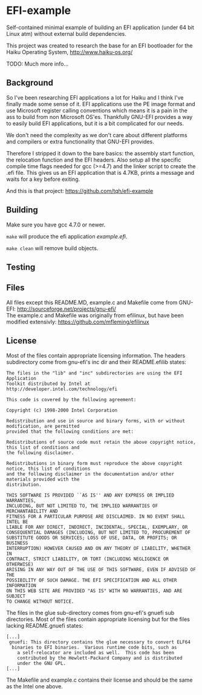 EFI-example
===========

Self-contained minimal example of building an EFI application (under 64 bit Linux atm) without external build dependencies.

This project was created to research the base for an EFI bootloader for the Haiku Operating System, http://www.haiku-os.org/

TODO: Much more info...


Background
----------
So I've been researching EFI applications a lot for Haiku and I think I've finally made some sense of it. EFI applications use the PE image format and use Microsoft register calling conventions which means it is a pain in the ass to build from non Microsoft OS'es. Thankfully GNU-EFI provides a way to easily build EFI applications, but it is a bit complicated for our needs.

We don't need the complexity as we don't care about different platforms and compilers or extra functionality that GNU-EFI provides.

Therefore I stripped it down to the bare basics: the assembly start function, the relocation function and the EFI headers. Also setup all the specific compile time flags needed for gcc (>=4.7) and the linker script to create the .efi file. This gives us an EFI application that is 4.7KB, prints a message and waits for a key before exiting.

And this is that project:
https://github.com/tqh/efi-example

Building
--------
Make sure you have gcc 4.7.0 or newer.

`make` will produce the efi application *example.efi*.

`make clean` will remove build objects.

Testing
-------

Files
-----
All files except this README.MD, example.c and Makefile come from GNU-EFI: http://sourceforge.net/projects/gnu-efi/  
The example.c and Makefile was originally from efilinux, but have been modified extensivly: https://github.com/mfleming/efilinux

License
-------
Most of the files contain appropriate licensing information.
The headers subdirectory come from gnu-efi's inc dir and their README.efilib states:
```
The files in the "lib" and "inc" subdirectories are using the EFI Application 
Toolkit distributed by Intel at http://developer.intel.com/technology/efi

This code is covered by the following agreement:

Copyright (c) 1998-2000 Intel Corporation

Redistribution and use in source and binary forms, with or without modification, are permitted
provided that the following conditions are met:

Redistributions of source code must retain the above copyright notice, this list of conditions and
the following disclaimer.

Redistributions in binary form must reproduce the above copyright notice, this list of conditions
and the following disclaimer in the documentation and/or other materials provided with the
distribution.

THIS SOFTWARE IS PROVIDED ``AS IS'' AND ANY EXPRESS OR IMPLIED WARRANTIES,
INCLUDING, BUT NOT LIMITED TO, THE IMPLIED WARRANTIES OF MERCHANTABILITY AND
FITNESS FOR A PARTICULAR PURPOSE ARE DISCLAIMED. IN NO EVENT SHALL INTEL BE
LIABLE FOR ANY DIRECT, INDIRECT, INCIDENTAL, SPECIAL, EXEMPLARY, OR
CONSEQUENTIAL DAMAGES (INCLUDING, BUT NOT LIMITED TO, PROCUREMENT OF
SUBSTITUTE GOODS OR SERVICES; LOSS OF USE, DATA, OR PROFITS; OR BUSINESS
INTERRUPTION) HOWEVER CAUSED AND ON ANY THEORY OF LIABILITY, WHETHER IN
CONTRACT, STRICT LIABILITY, OR TORT (INCLUDING NEGLIGENCE OR OTHERWISE)
ARISING IN ANY WAY OUT OF THE USE OF THIS SOFTWARE, EVEN IF ADVISED OF THE
POSSIBILITY OF SUCH DAMAGE. THE EFI SPECIFICATION AND ALL OTHER INFORMATION
ON THIS WEB SITE ARE PROVIDED "AS IS" WITH NO WARRANTIES, AND ARE SUBJECT
TO CHANGE WITHOUT NOTICE.
```

The files in the glue sub-directory comes from gnu-efi's gnuefi sub directories. Most of the files contain
appropriate licensing but for the files lacking README.gnuefi states:
```
[...]
 gnuefi: This directory contains the glue necessary to convert ELF64
  binaries to EFI binaries.  Various runtime code bits, such as
	a self-relocator are included as well.  This code has been
	contributed by the Hewlett-Packard Company and is distributed
	under the GNU GPL.
[...]
```
The Makefile and example.c contains their license and should be the same as the Intel one above.

